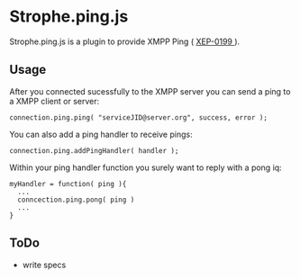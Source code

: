 # Strophe.ping.js

Strophe.ping.js is a plugin to provide XMPP Ping
( [ XEP-0199 ]( http://xmpp.org/extensions/xep-0199.html ) ).

## Usage

After you connected sucessfully to the XMPP server you can send a ping to a XMPP
client or server:

    connection.ping.ping( "serviceJID@server.org", success, error );

You can also add a ping handler to receive pings:

    connection.ping.addPingHandler( handler );

Within your ping handler function you surely want to reply with a pong iq:

    myHandler = function( ping ){
      ...
      conncection.ping.pong( ping )
      ...
    }

## ToDo

- write specs

